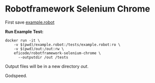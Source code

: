 # Robotframework Selenium Chrome

First save [example.robot](https://github.com/Eficode/robotframework-selenium/blob/master/robotframework-selenium-chrome/example.robot)

**Run Example Test:**
```
docker run -it \
    -v $(pwd)/example.robot:/tests/example.robot:ro \
    -v $(pwd)/out:/out:rw \
    eficode/robotframework-selenium-chrome \
      --outputdir /out /tests
```

Output files will be in a new directory *out*.

Godspeed.
